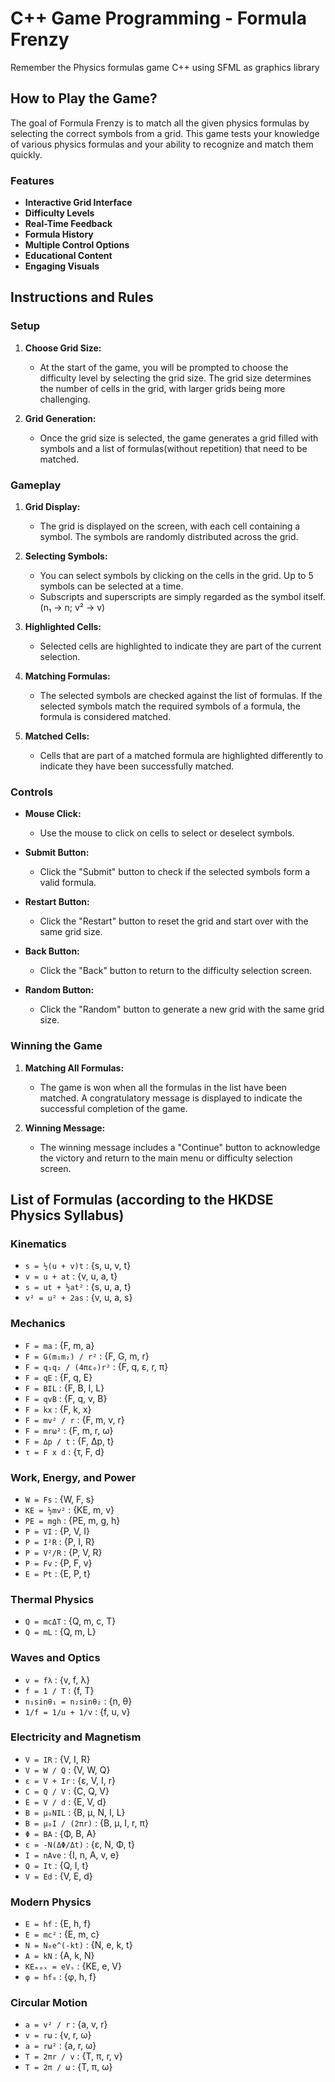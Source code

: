 # C++ Game Programming - Formula Frenzy
Remember the Physics formulas game C++ using SFML as graphics library

## How to Play the Game?
The goal of Formula Frenzy is to match all the given physics formulas by selecting the correct symbols from a grid. This game tests your knowledge of various physics formulas and your ability to recognize and match them quickly.

### Features
- **Interactive Grid Interface**
- **Difficulty Levels**
- **Real-Time Feedback**
- **Formula History**
- **Multiple Control Options**
- **Educational Content**
- **Engaging Visuals**

## Instructions and Rules

### Setup
1. **Choose Grid Size:** 
   - At the start of the game, you will be prompted to choose the difficulty level by selecting the grid size. The grid size determines the number of cells in the grid, with larger grids being more challenging.

2. **Grid Generation:** 
   - Once the grid size is selected, the game generates a grid filled with symbols and a list of formulas(without repetition) that need to be matched.

### Gameplay
1. **Grid Display:** 
   - The grid is displayed on the screen, with each cell containing a symbol. The symbols are randomly distributed across the grid.

2. **Selecting Symbols:** 
   - You can select symbols by clicking on the cells in the grid. Up to 5 symbols can be selected at a time.
   - Subscripts and superscripts are simply regarded as the symbol itself. (n₁ → n; v² → v)

3. **Highlighted Cells:** 
   - Selected cells are highlighted to indicate they are part of the current selection.

4. **Matching Formulas:** 
   - The selected symbols are checked against the list of formulas. If the selected symbols match the required symbols of a formula, the formula is considered matched.

5. **Matched Cells:** 
   - Cells that are part of a matched formula are highlighted differently to indicate they have been successfully matched.

### Controls
- **Mouse Click:** 
  - Use the mouse to click on cells to select or deselect symbols.

- **Submit Button:** 
  - Click the "Submit" button to check if the selected symbols form a valid formula.

- **Restart Button:** 
  - Click the "Restart" button to reset the grid and start over with the same grid size.

- **Back Button:** 
  - Click the "Back" button to return to the difficulty selection screen.

- **Random Button:** 
  - Click the "Random" button to generate a new grid with the same grid size.

### Winning the Game
1. **Matching All Formulas:** 
   - The game is won when all the formulas in the list have been matched. A congratulatory message is displayed to indicate the successful completion of the game.

2. **Winning Message:** 
   - The winning message includes a "Continue" button to acknowledge the victory and return to the main menu or difficulty selection screen.

## List of Formulas (according to the HKDSE Physics Syllabus)

### Kinematics
- `s = ½(u + v)t` : {s, u, v, t}
- `v = u + at` : {v, u, a, t}
- `s = ut + ½at²` : {s, u, a, t}
- `v² = u² + 2as` : {v, u, a, s}

### Mechanics
- `F = ma` : {F, m, a}
- `F = G(m₁m₂) / r²` : {F, G, m, r}
- `F = q₁q₂ / (4πε₀)r²` : {F, q, ε, r, π}
- `F = qE` : {F, q, E}
- `F = BIL` : {F, B, I, L}
- `F = qvB` : {F, q, v, B}
- `F = kx` : {F, k, x}
- `F = mv² / r` : {F, m, v, r}
- `F = mrω²` : {F, m, r, ω}
- `F = Δp / t` : {F, Δp, t}
- `τ = F x d` : {τ, F, d}

### Work, Energy, and Power
- `W = Fs` : {W, F, s}
- `KE = ½mv²` : {KE, m, v}
- `PE = mgh` : {PE, m, g, h}
- `P = VI` : {P, V, I}
- `P = I²R` : {P, I, R}
- `P = V²/R` : {P, V, R}
- `P = Fv` : {P, F, v}
- `E = Pt` : {E, P, t}

### Thermal Physics
- `Q = mcΔT` : {Q, m, c, T}
- `Q = mL` : {Q, m, L}

### Waves and Optics
- `v = fλ` : {v, f, λ}
- `f = 1 / T` : {f, T}
- `n₁sinθ₁ = n₂sinθ₂` : {n, θ}
- `1/f = 1/u + 1/v` : {f, u, v}

### Electricity and Magnetism
- `V = IR` : {V, I, R}
- `V = W / Q` : {V, W, Q}
- `ε = V + Ir` : {ε, V, I, r}
- `C = Q / V` : {C, Q, V}
- `E = V / d` : {E, V, d}
- `B = μ₀NIL` : {B, μ, N, I, L}
- `B = μ₀I / (2πr)` : {B, μ, I, r, π}
- `Φ = BA` : {Φ, B, A}
- `ε = -N(ΔΦ/Δt)` : {ε, N, Φ, t}
- `I = nAve` : {I, n, A, v, e}
- `Q = It` : {Q, I, t}
- `V = Ed` : {V, E, d}

### Modern Physics
- `E = hf` : {E, h, f}
- `E = mc²` : {E, m, c}
- `N = N₀e^(-kt)` : {N, e, k, t}
- `A = kN` : {A, k, N}
- `KEₘₐₓ = eVₛ` : {KE, e, V}
- `φ = hf₀` : {φ, h, f}

### Circular Motion
- `a = v² / r` : {a, v, r}
- `v = rω` : {v, r, ω}
- `a = rω²` : {a, r, ω}
- `T = 2πr / v` : {T, π, r, v}
- `T = 2π / ω` : {T, π, ω}

